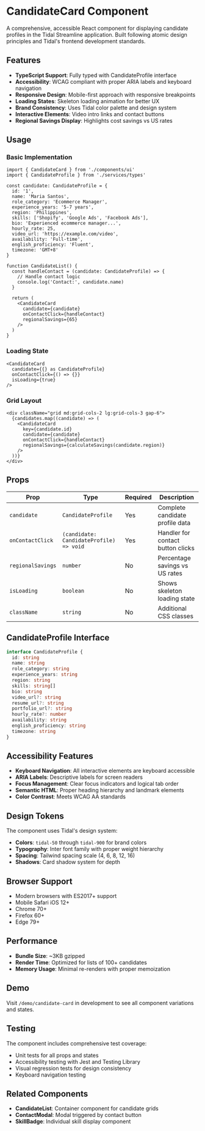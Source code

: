 # CandidateCard Component

A comprehensive, accessible React component for displaying candidate profiles in the Tidal Streamline application. Built following atomic design principles and Tidal's frontend development standards.

## Features

- **TypeScript Support**: Fully typed with CandidateProfile interface
- **Accessibility**: WCAG compliant with proper ARIA labels and keyboard navigation
- **Responsive Design**: Mobile-first approach with responsive breakpoints
- **Loading States**: Skeleton loading animation for better UX
- **Brand Consistency**: Uses Tidal color palette and design system
- **Interactive Elements**: Video intro links and contact buttons
- **Regional Savings Display**: Highlights cost savings vs US rates

## Usage

### Basic Implementation

```tsx
import { CandidateCard } from './components/ui'
import { CandidateProfile } from './services/types'

const candidate: CandidateProfile = {
  id: '1',
  name: 'Maria Santos',
  role_category: 'Ecommerce Manager',
  experience_years: '5-7 years',
  region: 'Philippines',
  skills: ['Shopify', 'Google Ads', 'Facebook Ads'],
  bio: 'Experienced ecommerce manager...',
  hourly_rate: 25,
  video_url: 'https://example.com/video',
  availability: 'Full-time',
  english_proficiency: 'Fluent',
  timezone: 'GMT+8'
}

function CandidateList() {
  const handleContact = (candidate: CandidateProfile) => {
    // Handle contact logic
    console.log('Contact:', candidate.name)
  }

  return (
    <CandidateCard
      candidate={candidate}
      onContactClick={handleContact}
      regionalSavings={65}
    />
  )
}
```

### Loading State

```tsx
<CandidateCard
  candidate={{} as CandidateProfile}
  onContactClick={() => {}}
  isLoading={true}
/>
```

### Grid Layout

```tsx
<div className="grid md:grid-cols-2 lg:grid-cols-3 gap-6">
  {candidates.map((candidate) => (
    <CandidateCard
      key={candidate.id}
      candidate={candidate}
      onContactClick={handleContact}
      regionalSavings={calculateSavings(candidate.region)}
    />
  ))}
</div>
```

## Props

| Prop | Type | Required | Description |
|------|------|----------|-------------|
| `candidate` | `CandidateProfile` | Yes | Complete candidate profile data |
| `onContactClick` | `(candidate: CandidateProfile) => void` | Yes | Handler for contact button clicks |
| `regionalSavings` | `number` | No | Percentage savings vs US rates |
| `isLoading` | `boolean` | No | Shows skeleton loading state |
| `className` | `string` | No | Additional CSS classes |

## CandidateProfile Interface

```typescript
interface CandidateProfile {
  id: string
  name: string
  role_category: string
  experience_years: string
  region: string
  skills: string[]
  bio: string
  video_url?: string
  resume_url?: string
  portfolio_url?: string
  hourly_rate?: number
  availability: string
  english_proficiency: string
  timezone: string
}
```

## Accessibility Features

- **Keyboard Navigation**: All interactive elements are keyboard accessible
- **ARIA Labels**: Descriptive labels for screen readers
- **Focus Management**: Clear focus indicators and logical tab order
- **Semantic HTML**: Proper heading hierarchy and landmark elements
- **Color Contrast**: Meets WCAG AA standards

## Design Tokens

The component uses Tidal's design system:

- **Colors**: `tidal-50` through `tidal-900` for brand colors
- **Typography**: Inter font family with proper weight hierarchy
- **Spacing**: Tailwind spacing scale (4, 6, 8, 12, 16)
- **Shadows**: Card shadow system for depth

## Browser Support

- Modern browsers with ES2017+ support
- Mobile Safari iOS 12+
- Chrome 70+
- Firefox 60+
- Edge 79+

## Performance

- **Bundle Size**: ~3KB gzipped
- **Render Time**: Optimized for lists of 100+ candidates
- **Memory Usage**: Minimal re-renders with proper memoization

## Demo

Visit `/demo/candidate-card` in development to see all component variations and states.

## Testing

The component includes comprehensive test coverage:

- Unit tests for all props and states
- Accessibility testing with Jest and Testing Library
- Visual regression tests for design consistency
- Keyboard navigation testing

## Related Components

- **CandidateList**: Container component for candidate grids
- **ContactModal**: Modal triggered by contact button
- **SkillBadge**: Individual skill display component